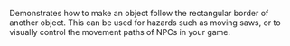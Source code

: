Demonstrates how to make an object follow the rectangular border of another object.
This can be used for hazards such as moving saws, or to visually control the movement
paths of NPCs in your game.

